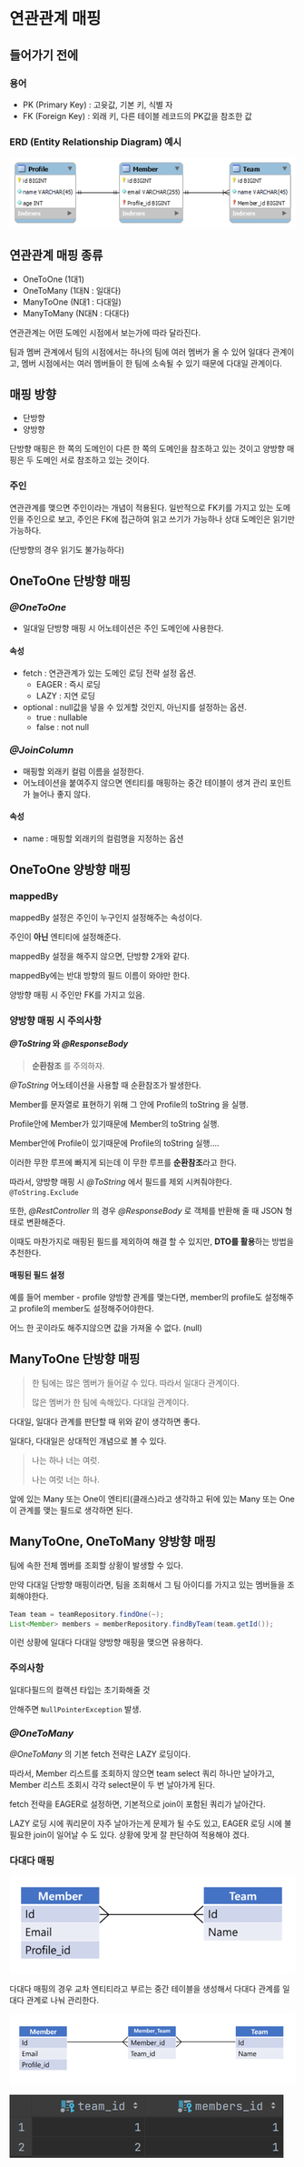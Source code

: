 # 연관관계 매핑

## 들어가기 전에

### 용어

+ PK (Primary Key) : 고윳값, 기본 키, 식별 자
+ FK (Foreign Key) : 외래 키, 다른 테이블 레코드의 PK값을 참조한 값

### ERD (Entity Relationship Diagram) 예시
![ERD](https://github.com/juniorBoard/SpringBoot-Study/blob/main/ch8/Minwoo/DB_Diagram.png)

## 연관관계 매핑 종류

+ OneToOne (1대1)
+ OneToMany (1대N : 일대다)
+ ManyToOne (N대1 : 다대일)
+ ManyToMany (N대N : 다대다)

연관관계는 어떤 도메인 시점에서 보는가에 따라 달라진다.

팀과 멤버 관계에서 팀의 시점에서는 하나의 팀에 여러 멤버가 올 수 있어 일대다 관계이고,
멤버 시점에서는 여러 멤버들이 한 팀에 소속될 수 있기 때문에 다대일 관계이다.

## 매핑 방향
+ 단방향
+ 양방향

단방향 매핑은 한 쪽의 도메인이 다른 한 쪽의 도메인을 참조하고 있는 것이고
양방향 매핑은 두 도메인 서로 참조하고 있는 것이다.

### 주인

연관관계를 맺으면 주인이라는 개념이 적용된다. 일반적으로 FK키를 가지고 있는 도메인을 주인으로 보고,
주인은 FK에 접근하여 읽고 쓰기가 가능하나 상대 도메인은 읽기만 가능하다.

(단방향의 경우 읽기도 불가능하다)

## OneToOne 단방향 매핑

### _@OneToOne_
+ 일대일 단방향 매핑 시 어노테이션은 주인 도메인에 사용한다.

#### 속성
+ fetch : 연관관계가 있는 도메인 로딩 전략 설정 옵션.
  + EAGER : 즉시 로딩
  + LAZY : 지연 로딩
+ optional : null값을 넣을 수 있게할 것인지, 아닌지를 설정하는 옵션.
  + true : nullable
  + false : not null

### _@JoinColumn_
+ 매핑할 외래키 컬럼 이름을 설정한다.
+ 어노테이션을 붙여주지 않으면 엔티티를 매핑하는 중간 테이블이 생겨 관리 포인트가 늘어나 좋지 않다.

#### 속성
+ name : 매핑할 외래키의 컬럼명을 지정하는 옵션

## OneToOne 양방향 매핑

### mappedBy

mappedBy 설정은 주인이 누구인지 설정해주는 속성이다.
 
주인이 **아닌** 엔티티에 설정해준다.

mappedBy 설정을 해주지 않으면, 단방향 2개와 같다.

mappedBy에는 반대 방향의 필드 이름이 와야만 한다.

양방향 매핑 시 주인만 FK를 가지고 있음.

### 양방향 매핑 시 주의사항

#### _@ToString_ 와 _@ResponseBody_

> **순환참조** 를 주의하자.

_@ToString_ 어노테이션을 사용할 때 순환참조가 발생한다.

Member를 문자열로 표현하기 위해 그 안에 Profile의 toString 을 실행.

Profile안에 Member가 있기때문에 Member의 toString 실행.

Member안에 Profile이 있기때문에 Profile의 toString 실행….

이러한 무한 루프에 빠지게 되는데 이 무한 루프를 **순환참조**라고 한다.

따라서, 양방향 매핑 시 _@ToString_ 에서 필드를 제외 시켜줘야한다.
`@ToString.Exclude`

또한, _@RestController_ 의 경우 _@ResponseBody_ 로 객체를 반환해 줄 때 JSON 형태로 변환해준다.

이때도 마찬가지로 매핑된 필드를 제외하여 해결 할 수 있지만, **DTO를 활용**하는 방법을 추천한다.

#### 매핑된 필드 설정

예를 들어 member - profile 양방향 관계를 맺는다면, member의 profile도 설정해주고
profile의 member도 설정해주어야한다.

어느 한 곳이라도 해주지않으면 값을 가져올 수 없다. (null)

## ManyToOne 단방향 매핑

> 한 팀에는 많은 멤버가 들어갈 수 있다. 따라서 일대다 관계이다.
> 
> 많은 멤버가 한 팀에 속해있다. 다대일 관계이다.

다대일, 일대다 관계를 판단할 때 위와 같이 생각하면 좋다.

일대다, 다대일은 상대적인 개념으로 볼 수 있다.

> 나는 하나 너는 여럿.
> 
> 나는 여럿 너는 하나.

앞에 있는 Many 또는 One이 엔티티(클래스)라고 생각하고 뒤에 있는 Many 또는 One이 관계를 맺는 필드로 생각하면 된다.

## ManyToOne, OneToMany 양방향 매핑

팀에 속한 전체 멤버를 조회할 상황이 발생할 수 있다.

만약 다대일 단방향 매핑이라면, 팀을 조회해서 그 팀 아이디를 가지고 있는 멤버들을 조회해야한다.

```java
Team team = teamRepository.findOne(~);
List<Member> members = memberRepository.findByTeam(team.getId());
```

이런 상황에 일대다 다대일 양방향 매핑을 맺으면 유용하다.

### 주의사항

일대다필드의 컬랙션 타입는 초기화해줄 것

안해주면 `NullPointerException` 발생.

### _@OneToMany_

*@OneToMany* 의 기본 fetch 전략은 LAZY 로딩이다.

따라서, Member 리스트를 조회하지 않으면 team select 쿼리 하나만 날아가고, Member 리스트 조회시 각각 select문이 두 번 날아가게 된다.

fetch 전략을 EAGER로 설정하면, 기본적으로 join이 포함된 쿼리가 날아간다.

LAZY 로딩 시에 쿼리문이 자주 날아가는게 문제가 될 수도 있고, EAGER 로딩 시에 불필요한 join이 일어날 수 도 있다. 상황에 맞게 잘 판단하여 적용해야 겠다.

### 다대다 매핑

![mapping01.png](https://github.com/juniorBoard/SpringBoot-Study/blob/main/ch8/Minwoo/mapping01.png)

다대다 매핑의 경우 교차 엔티티라고 부르는 중간 테이블을 생성해서 다대다 관계를 일대다 관계로 나눠 관리한다.

![mapping02.png](https://github.com/juniorBoard/SpringBoot-Study/blob/main/ch8/Minwoo/mapping02.png)

![mapping03.png](https://github.com/juniorBoard/SpringBoot-Study/blob/main/ch8/Minwoo/mapping03.png)
